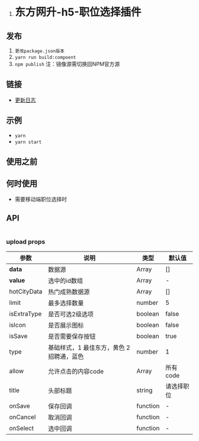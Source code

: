 1. # 东方网升-h5-职位选择插件 

## 发布

1. `更改package.json版本`
2. `yarn run build:compoent`
3. `npm publish` 注：镜像源需切换回NPM官方源

## 链接

- [更新日志](CHANGELOG.md)

## 示例

- `yarn`
- `yarn start`

## 使用之前



## 何时使用

- 需要移动端职位选择时

## API

```jsx

```
### upload props

| 参数 | 说明 | 类型 | 默认值 |
| --- | --- | --- | --- |
| **data** | 数据源 | Array | [] |
| **value** | 选中的id数组 | Array | - |
| hotCityData | 热门成熟数据源 | Array | [] |
| limit | 最多选择数量 | number | 5 |
| isExtraType | 是否可选2级选项 | boolean | false |
| isIcon | 是否展示图标 | boolean | false |
| isSave | 是否需要保存按钮 | boolean | true |
| type | 基础样式，1 最佳东方，黄色 2招聘通，蓝色 | number | 1 |
| allow | 允许点击的内容code | Array | 所有code |
| title | 头部标题 | string | 请选择职位 |
| onSave | 保存回调 | function | - |
| onCancel | 取消回调 | function | - |
| onSelect | 选中回调 | function | - |



